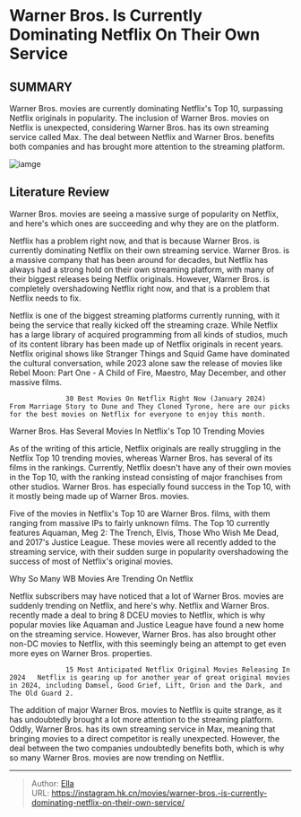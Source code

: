 # Warner Bros. Is Currently Dominating Netflix On Their Own Service


## SUMMARY 



  Warner Bros. movies are currently dominating Netflix&#39;s Top 10, surpassing Netflix originals in popularity.   The inclusion of Warner Bros. movies on Netflix is unexpected, considering Warner Bros. has its own streaming service called Max.   The deal between Netflix and Warner Bros. benefits both companies and has brought more attention to the streaming platform.  

![iamge](https://static1.srcdn.com/wordpress/wp-content/uploads/2024/01/aquaman-elvis-and-the-meg-2.jpg)

## Literature Review

Warner Bros. movies are seeing a massive surge of popularity on Netflix, and here&#39;s which ones are succeeding and why they are on the platform.




Netflix has a problem right now, and that is because Warner Bros. is currently dominating Netflix on their own streaming service. Warner Bros. is a massive company that has been around for decades, but Netflix has always had a strong hold on their own streaming platform, with many of their biggest releases being Netflix originals. However, Warner Bros. is completely overshadowing Netflix right now, and that is a problem that Netflix needs to fix.




Netflix is one of the biggest streaming platforms currently running, with it being the service that really kicked off the streaming craze. While Netflix has a large library of acquired programming from all kinds of studios, much of its content library has been made up of Netflix originals in recent years. Netflix original shows like Stranger Things and Squid Game have dominated the cultural conversation, while 2023 alone saw the release of movies like Rebel Moon: Part One - A Child of Fire, Maestro, May December, and other massive films.

                  30 Best Movies On Netflix Right Now (January 2024)   From Marriage Story to Dune and They Cloned Tyrone, here are our picks for the best movies on Netflix for everyone to enjoy this month.   


 Warner Bros. Has Several Movies In Netflix&#39;s Top 10 Trending Movies 
         




As of the writing of this article, Netflix originals are really struggling in the Netflix Top 10 trending movies, whereas Warner Bros. has several of its films in the rankings. Currently, Netflix doesn&#39;t have any of their own movies in the Top 10, with the ranking instead consisting of major franchises from other studios. Warner Bros. has especially found success in the Top 10, with it mostly being made up of Warner Bros. movies.

Five of the movies in Netflix&#39;s Top 10 are Warner Bros. films, with them ranging from massive IPs to fairly unknown films. The Top 10 currently features Aquaman, Meg 2: The Trench, Elvis, Those Who Wish Me Dead, and 2017&#39;s Justice League. These movies were all recently added to the streaming service, with their sudden surge in popularity overshadowing the success of most of Netflix&#39;s original movies.



 Why So Many WB Movies Are Trending On Netflix 
          




Netflix subscribers may have noticed that a lot of Warner Bros. movies are suddenly trending on Netflix, and here&#39;s why. Netflix and Warner Bros. recently made a deal to bring 8 DCEU movies to Netflix, which is why popular movies like Aquaman and Justice League have found a new home on the streaming service. However, Warner Bros. has also brought other non-DC movies to Netflix, with this seemingly being an attempt to get even more eyes on Warner Bros. properties.

                  15 Most Anticipated Netflix Original Movies Releasing In 2024   Netflix is gearing up for another year of great original movies in 2024, including Damsel, Good Grief, Lift, Orion and the Dark, and The Old Guard 2.   

The addition of major Warner Bros. movies to Netflix is quite strange, as it has undoubtedly brought a lot more attention to the streaming platform. Oddly, Warner Bros. has its own streaming service in Max, meaning that bringing movies to a direct competitor is really unexpected. However, the deal between the two companies undoubtedly benefits both, which is why so many Warner Bros. movies are now trending on Netflix.






---

> Author: [Ella](https://instagram.hk.cn/)  
> URL: https://instagram.hk.cn/movies/warner-bros.-is-currently-dominating-netflix-on-their-own-service/  

